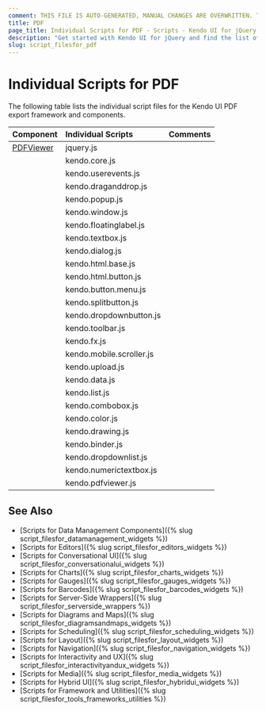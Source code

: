 ```yaml
---
comment: THIS FILE IS AUTO-GENERATED, MANUAL CHANGES ARE OVERWRITTEN. TO UPDATE THE CONTENT, UPDATE COMPONENT DEPENDENCIES AND RUN `rake js_dependencies`.
title: PDF
page_title: Individual Scripts for PDF - Scripts - Kendo UI for jQuery
description: "Get started with Kendo UI for jQuery and find the list of required script files for the Kendo UI PDF"
slug: script_filesfor_pdf
---
```


# Individual Scripts for PDF

The following table lists the individual script files for the Kendo UI PDF export framework and components.&nbsp;&nbsp;

| Component | Individual Scripts | Comments |
| :---   | :---         | :---     |
| [PDFViewer](https://demos.telerik.com/kendo-ui/pdfviewer/index) | jquery.js | |
| | kendo.core.js | |
| | kendo.userevents.js | |
| | kendo.draganddrop.js | |
| | kendo.popup.js | |
| | kendo.window.js | |
| | kendo.floatinglabel.js | |
| | kendo.textbox.js | |
| | kendo.dialog.js | |
| | kendo.html.base.js | |
| | kendo.html.button.js | |
| | kendo.button.menu.js | |
| | kendo.splitbutton.js | |
| | kendo.dropdownbutton.js | |
| | kendo.toolbar.js | |
| | kendo.fx.js | |
| | kendo.mobile.scroller.js | |
| | kendo.upload.js | |
| | kendo.data.js | |
| | kendo.list.js | |
| | kendo.combobox.js | |
| | kendo.color.js | |
| | kendo.drawing.js | |
| | kendo.binder.js | |
| | kendo.dropdownlist.js | |
| | kendo.numerictextbox.js | |
| | kendo.pdfviewer.js | |

## See Also

+ [Scripts for Data Management Components]({% slug script_filesfor_datamanagement_widgets %})
+ [Scripts for Editors]({% slug script_filesfor_editors_widgets %})
+ [Scripts for Conversational UI]({% slug script_filesfor_conversationalui_widgets %})
+ [Scripts for Charts]({% slug script_filesfor_charts_widgets %})
+ [Scripts for Gauges]({% slug script_filesfor_gauges_widgets %})
+ [Scripts for Barcodes]({% slug script_filesfor_barcodes_widgets %})
+ [Scripts for Server-Side Wrappers]({% slug script_filesfor_serverside_wrappers %})
+ [Scripts for Diagrams and Maps]({% slug script_filesfor_diagramsandmaps_widgets %})
+ [Scripts for Scheduling]({% slug script_filesfor_scheduling_widgets %})
+ [Scripts for Layout]({% slug script_filesfor_layout_widgets %})
+ [Scripts for Navigation]({% slug script_filesfor_navigation_widgets %})
+ [Scripts for Interactivity and UX]({% slug script_filesfor_interactivityandux_widgets %})
+ [Scripts for Media]({% slug script_filesfor_media_widgets %})
+ [Scripts for Hybrid UI]({% slug script_filesfor_hybridui_widgets %})
+ [Scripts for Framework and Utilities]({% slug script_filesfor_tools_frameworks_utilities %})
